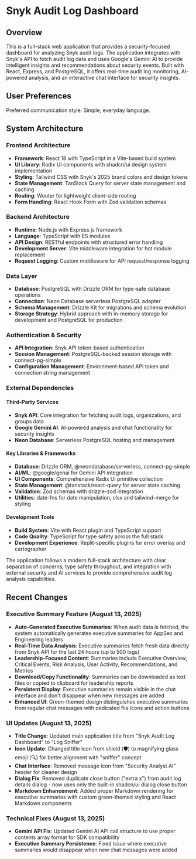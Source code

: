 # Snyk Audit Log Dashboard

## Overview

This is a full-stack web application that provides a security-focused dashboard for analyzing Snyk audit logs. The application integrates with Snyk's API to fetch audit log data and uses Google's Gemini AI to provide intelligent insights and recommendations about security events. Built with React, Express, and PostgreSQL, it offers real-time audit log monitoring, AI-powered analysis, and an interactive chat interface for security insights.

## User Preferences

Preferred communication style: Simple, everyday language.

## System Architecture

### Frontend Architecture
- **Framework**: React 18 with TypeScript in a Vite-based build system
- **UI Library**: Radix UI components with shadcn/ui design system implementation
- **Styling**: Tailwind CSS with Snyk's 2025 brand colors and design tokens
- **State Management**: TanStack Query for server state management and caching
- **Routing**: Wouter for lightweight client-side routing
- **Form Handling**: React Hook Form with Zod validation schemas

### Backend Architecture
- **Runtime**: Node.js with Express.js framework
- **Language**: TypeScript with ES modules
- **API Design**: RESTful endpoints with structured error handling
- **Development Server**: Vite middleware integration for hot module replacement
- **Request Logging**: Custom middleware for API request/response logging

### Data Layer
- **Database**: PostgreSQL with Drizzle ORM for type-safe database operations
- **Connection**: Neon Database serverless PostgreSQL adapter
- **Schema Management**: Drizzle Kit for migrations and schema evolution
- **Storage Strategy**: Hybrid approach with in-memory storage for development and PostgreSQL for production

### Authentication & Security
- **API Integration**: Snyk API token-based authentication
- **Session Management**: PostgreSQL-backed session storage with connect-pg-simple
- **Configuration Management**: Environment-based API token and connection string management

### External Dependencies

#### Third-Party Services
- **Snyk API**: Core integration for fetching audit logs, organizations, and groups data
- **Google Gemini AI**: AI-powered analysis and chat functionality for security insights
- **Neon Database**: Serverless PostgreSQL hosting and management

#### Key Libraries & Frameworks
- **Database**: Drizzle ORM, @neondatabase/serverless, connect-pg-simple
- **AI/ML**: @google/genai for Gemini API integration
- **UI Components**: Comprehensive Radix UI primitive collection
- **State Management**: @tanstack/react-query for server state caching
- **Validation**: Zod schemas with drizzle-zod integration
- **Utilities**: date-fns for date manipulation, clsx and tailwind-merge for styling

#### Development Tools
- **Build System**: Vite with React plugin and TypeScript support
- **Code Quality**: TypeScript for type safety across the full stack
- **Development Experience**: Replit-specific plugins for error overlay and cartographer

The application follows a modern full-stack architecture with clear separation of concerns, type safety throughout, and integration with external security and AI services to provide comprehensive audit log analysis capabilities.

## Recent Changes

### Executive Summary Feature (August 13, 2025)
- **Auto-Generated Executive Summaries**: When audit data is fetched, the system automatically generates executive summaries for AppSec and Engineering leaders
- **Real-Time Data Analysis**: Executive summaries fetch fresh data directly from Snyk API for the last 24 hours (up to 500 logs)
- **Leadership-Focused Content**: Summaries include Executive Overview, Critical Events, Risk Analysis, User Activity, Recommendations, and Metrics
- **Download/Copy Functionality**: Summaries can be downloaded as text files or copied to clipboard for leadership reports
- **Persistent Display**: Executive summaries remain visible in the chat interface and don't disappear when new messages are added
- **Enhanced UI**: Green-themed design distinguishes executive summaries from regular chat messages with dedicated file icons and action buttons

### UI Updates (August 13, 2025)
- **Title Change**: Updated main application title from "Snyk Audit Log Dashboard" to "Log Sniffer"  
- **Icon Update**: Changed title icon from shield (🛡️) to magnifying glass emoji (🔍) for better alignment with "sniffer" concept
- **Chat Interface**: Removed message icon from "Security Analyst AI" header for cleaner design
- **Dialog Fix**: Removed duplicate close button ("extra x") from audit log details dialog - now uses only the built-in shadcn/ui dialog close button
- **Markdown Enhancement**: Added proper Markdown rendering for executive summaries with custom green-themed styling and React Markdown components

### Technical Fixes (August 13, 2025)
- **Gemini API Fix**: Updated Gemini AI API call structure to use proper contents array format for SDK compatibility
- **Executive Summary Persistence**: Fixed issue where executive summaries would disappear when new chat messages were added